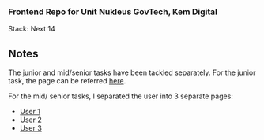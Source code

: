 ### Frontend Repo for Unit Nukleus GovTech, Kem Digital
Stack: Next 14

## Notes
The junior and mid/senior tasks have been tackled separately. For the junior task, the page can be referred [here](https://fe-of0fjtk2t-ahmadanwar93.vercel.app/users). 

For the mid/ senior tasks, I separated the user into 3 separate pages:

 - [User 1](https://fe-of0fjtk2t-ahmadanwar93.vercel.app/extended-tasks-user-1)
 - [User 2](https://fe-of0fjtk2t-ahmadanwar93.vercel.app/extended-tasks-user-2)
 - [User 3](https://fe-of0fjtk2t-ahmadanwar93.vercel.app/extended-tasks-user-3)
